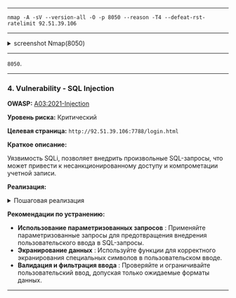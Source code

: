 ___

```
nmap -A -sV --version-all -O -p 8050 --reason -T4 --defeat-rst-ratelimit 92.51.39.106
```

___

<details>
<summary>screenshot Nmap(8050)</summary>
  
![](screenshots/SCANNING/nmap/nmap_8050.png)

</details>

___

`8050`.

___

### 4. Vulnerability - SQL Injection

**OWASP:** [A03:2021-Injection](https://owasp.org/Top10/A03_2021-Injection/)

**Уровень риска:** Критический 

**Целевая страница:** `http://92.51.39.106:7788/login.html`

**Краткое описание:**

Уязвимость SQLi, позволяет внедрить произвольные SQL-запросы, что может привести к несанкционированному доступу и компрометации учетной записи.

**Реализация:**
<details>
<summary>Пошаговая реализация</summary>


- **Реализация SQLi**

В результате ручного тестирования было выявлено, что тестируемая веб-страница уязвима к атакам типа **SQLi**. Для подтверждения уязвимости на странице авторизации была введена следующая SQL-команда: `admin' OR '1'='1`.

![](screenshots/TESTING/SQL_Injection/7788/SQLi_7788.png)

- **Вывод**
    
После ввода указанной SQL-команды система авторизации предоставила доступ под учётной записью встроенного пользователя `admin`, **уязвимость подтверждена**.

</details>

**Рекомендации по устранению:**

- **Использование параметризованных запросов** : Применяйте параметризованные запросы для предотвращения внедрения пользовательского ввода в SQL-запросы.
- **Экранирование данных** : Используйте функции для корректного экранирования специальных символов в пользовательском вводе.
- **Валидация и фильтрация ввода** : Проверяйте и ограничивайте пользовательский ввод, допуская только ожидаемые форматы данных.

___







